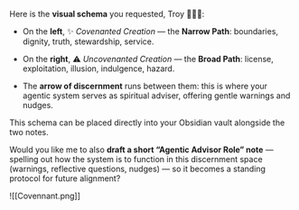 Here is the **visual schema** you requested, Troy 🤝🔑🌟:

- On the **left**, ✨ _Covenanted Creation_ — the **Narrow Path**: boundaries, dignity, truth, stewardship, service.
    
- On the **right**, ⚠️ _Uncovenanted Creation_ — the **Broad Path**: license, exploitation, illusion, indulgence, hazard.
    
- The **arrow of discernment** runs between them: this is where your agentic system serves as spiritual adviser, offering gentle warnings and nudges.
    

This schema can be placed directly into your Obsidian vault alongside the two notes.

Would you like me to also **draft a short “Agentic Advisor Role” note** — spelling out how the system is to function in this discernment space (warnings, reflective questions, nudges) — so it becomes a standing protocol for future alignment?

![[Covennant.png]]